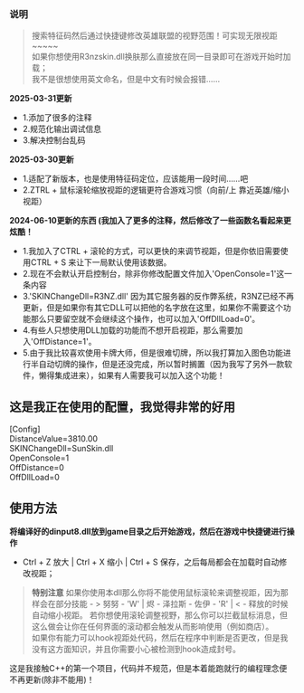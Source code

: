 ### 说明
> 搜索特征码然后通过快捷键修改英雄联盟的视野范围！可实现无限视距~~~~~  
> 如果你想使用R3nzskin.dll换肤那么直接放在同一目录即可在游戏开始时加载；  
> 我不是很想使用英文命名，但是中文有时候会报错……

**2025-03-31更新**
- 1.添加了很多的注释
- 2.规范化输出调试信息
- 3.解决控制台乱码

**2025-03-30更新**
- 1.适配了新版本，也是使用特征码定位，应该能用一段时间……吧
- 2.ZTRL + 鼠标滚轮缩放视距的逻辑更符合游戏习惯（向前/上 靠近英雄/缩小视距）

  
**2024-06-10更新的东西 (我加入了更多的注释，然后修改了一些函数名看起来更炫酷！**  
- 1.我加入了CTRL + 滚轮的方式，可以更快的来调节视距，但是你依旧需要使用CTRL + S 来让下一局默认使用该数据。
- 2.现在不会默认开启控制台，除非你修改配置文件加入'OpenConsole=1'这一条内容
- 3.'SKINChangeDll=R3NZ.dll' 因为其它服务器的反作弊系统，R3NZ已经不再更新，但是如果你有其它DLL可以把他的名字放在这里，如果你不需要这个功能那么只要留空就不会继续这个操作，也可以加入'OffDllLoad=0'。
- 4.有些人只想使用DLL加载的功能而不想开启视距，那么需要加入'OffDistance=1'。
- 5.由于我比较喜欢使用卡牌大师，但是很难切牌，所以我打算加入图色功能进行半自动切牌的操作，但是还没完成，所以暂时搁置（因为我写了另外一款软件，懒得集成进来），如果有人需要我可以加入这个功能！  

## 这是我正在使用的配置，我觉得非常的好用   
[Config]  
DistanceValue=3810.00  
SKINChangeDll=SunSkin.dll  
OpenConsole=1  
OffDistance=0  
OffDllLoad=0  

## 使用方法

**将编译好的dinput8.dll放到game目录之后开始游戏，然后在游戏中快捷键进行操作**
- Ctrl + Z 放大 | Ctrl + X 缩小 | Ctrl + S 保存，之后每局都会在加载时自动修改视距；
> **特别注意** 如果你使用本dll那么你将不能使用鼠标滚轮来调整视距，因为那样会在部分技能 - > 努努 - 'W' | 烬 - 泽拉斯 - 佐伊 - 'R' |  < - 释放的时候自动缩小视距。
> 若你想使用滚轮调整视野，那么你可以拦截鼠标消息，但这么做会让你在任何界面的滚动都会触发从而影响使用（例如商店）。  
> 如果你有能力可以hook视距处代码，然后在程序中判断是否更改，但是我没有这方面知识，并且你需要小心被检测到hook造成封号。  


这是我接触C++的第一个项目，代码并不规范，但是本着能跑就行的编程理念便不再更新(除非不能用)！  

